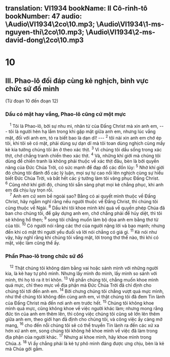 translation: VI1934
bookName: II Cô-rinh-tô 
bookNumber: 47
audio: \Audio\VI1934\2co\10.mp3; \Audio\VI1934\1-ms-nguyen-thi\2co\10.mp3; \Audio\VI1934\2-ms-david-dong\2co\10.mp3
-------

<div class="title"><h1>10</h1><h2>III. Phao-lô đối đáp cùng kẻ nghịch, binh vực chức sứ đồ mình</h2><p>(Từ đoạn 10 đến đoạn 12)</p><h3>Dầu có mặt hay vắng, Phao-lô cũng cứ một mực</h3></div>
<span class="verse 2co_10_1"> <sup>1</sup> Tôi là Phao-lô, bởi sự nhu mì, nhân từ của Đấng Christ mà xin anh em, --- tôi là người hèn hạ lắm trong khi gặp mặt giữa anh em, nhưng lúc vắng mặt, đối với anh em, tỏ ra biết bao là dạn dĩ! --- </span>
<span class="verse 2co_10_2"><sup>2</sup> tôi nài xin anh em chớ ép tôi, khi tôi sẽ có mặt, phải dùng sự dạn dĩ mà tôi toan dùng nghịch cùng mấy kẻ kia tưởng chúng tôi ăn ở theo xác thịt. </span>
<span class="verse 2co_10_3"><sup>3</sup> Vì chúng tôi dầu sống trong xác thịt, chớ chẳng tranh chiến theo xác thịt. </span>
<span class="verse 2co_10_4"><sup>4</sup> Vả, những khí giới mà chúng tôi dùng để chiến tranh là không phải thuộc về xác thịt đâu, bèn là bởi quyền năng của Đức Chúa Trời, có sức mạnh để đạp đổ các đồn lũy: </span>
<span class="verse 2co_10_5"><sup>5</sup> Nhờ khí giới đó chúng tôi đánh đổ các lý luận, mọi sự tự cao nổi lên nghịch cùng sự hiểu biết Đức Chúa Trời, và bắt hết các ý tưởng làm tôi vâng phục Đấng Christ. </span>
<span class="verse 2co_10_6"><sup>6</sup> Cũng nhờ khí giới đó, chúng tôi sẵn sàng phạt mọi kẻ chẳng phục, khi anh em đã chịu lụy trọn rồi. <br/></span>
<span class="verse 2co_10_7"> <sup>7</sup> Anh em cứ xem bề ngoài sao? Bằng có ai quyết mình thuộc về Đấng Christ, hãy ngẫm nghĩ rằng nếu người thuộc về Đấng Christ, thì chúng tôi cũng thuộc về Ngài. </span>
<span class="verse 2co_10_8"><sup>8</sup> Dầu khi tôi khoe mình khí quá về quyền phép Chúa đã ban cho chúng tôi, để gây dựng anh em, chớ chẳng phải để hủy diệt, thì tôi sẽ không hổ thẹn; </span>
<span class="verse 2co_10_9"><sup>9</sup> song tôi chẳng muốn làm bộ dọa anh em bằng thơ từ của tôi. </span>
<span class="verse 2co_10_10"><sup>10</sup> Có người nói rằng các thơ của người nặng lời và bạo mạnh; nhưng đến khi có mặt thì người yếu đuối và lời nói chẳng có giá gì. </span>
<span class="verse 2co_10_11"><sup>11</sup> Kẻ nói như vậy, hãy nghĩ rằng khi chúng tôi vắng mặt, lời trong thơ thể nào, thì khi có mặt, việc làm cũng thể ấy. <br/></span>
<div class="title"><h3>Phần Phao-lô trong chức sứ đồ</h3></div>
<span class="verse 2co_10_12"> <sup>12</sup> Thật chúng tôi không dám bằng vai hoặc sánh mình với những người kia, là kẻ hay tự phô mình. Nhưng lấy mình đo mình, lấy mình so sánh với mình, thì họ tỏ ra ít trí khôn. </span>
<span class="verse 2co_10_13"><sup>13</sup> Về phần chúng tôi, chẳng muốn khoe mình quá mực, chỉ theo mực về địa phận mà Đức Chúa Trời đã chỉ định cho chúng tôi tới đến anh em. </span>
<span class="verse 2co_10_14"><sup>14</sup> Bởi chưng chúng tôi chẳng vượt quá mực mình, như thể chúng tôi không đến cùng anh em, vì thật chúng tôi đã đem Tin lành của Đấng Christ mà đến nơi anh em trước hết. </span>
<span class="verse 2co_10_15"><sup>15</sup> Chúng tôi không khoe mình quá mực, cũng không khoe về việc người khác làm; nhưng mong rằng đức tin của anh em thêm lên, thì công việc chúng tôi cũng sẽ lớn lên thêm giữa anh em, theo giới hạn đã định cho chúng tôi, và công việc ấy càng mở mang, </span>
<span class="verse 2co_10_16"><sup>16</sup> cho đến nỗi chúng tôi sẽ có thể truyền Tin lành ra đến các xứ xa hơn xứ anh em, song chúng tôi không hề khoe mình về việc đã làm trong địa phận của người khác. </span>
<span class="verse 2co_10_17"><sup>17</sup> Nhưng ai khoe mình, hãy khoe mình trong Chúa.<a data-toggle="tooltip" data-placement="bottom" title="Gie 9:24">⚓</a></span>
<span class="verse 2co_10_18"><sup>18</sup> Vì ấy chẳng phải là kẻ tự phô mình đáng được ưng chịu, bèn là kẻ mà Chúa gởi gắm. <br/></span>
